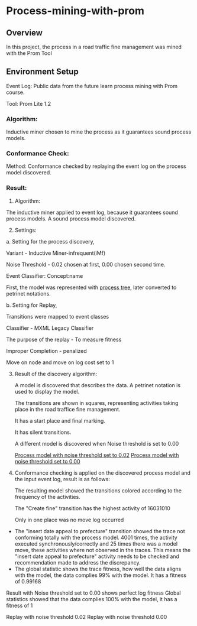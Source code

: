 # Process-mining-with-prom

## Overview

In this project, the process in a road traffic fine management was mined with the Prom Tool

## Environment Setup
Event Log: Public data from the future learn process mining with Prom course.

Tool: Prom Lite 1.2

### Algorithm:
Inductive miner chosen to mine the process as it guarantees sound process models. 

### Conformance Check:
Method: Conformance checked by replaying the event log on the process model discovered.

### Result:
1. Algorithm: 

The inductive miner applied to event log, because it guarantees sound process models. A sound process model discovered.

2. Settings: 

a. Setting for the process discovery, 

   Variant - Inductive Miner-infrequent(iMf)
    
   Noise Threshold - 0.02 chosen at first, 0.00 chosen second time.
    
   Event Classifier: Concept:name
    
   First, the model was represented with [process tree](https://github.com/Folasade/process-mining-with-prom/blob/master/images/process-tree.jpg), later converted to petrinet notations.

b. Setting for Replay,

   Transitions were mapped to event classes
    
   Classifier - MXML Legacy Classifier
    
   The purpose of the replay - To measure fitness
    
   Improper Completion - penalized
    
   Move on node and move on log cost set to 1

3. Result of the discovery algorithm: 
    
   A model is discovered that describes the data. A petrinet notation is used to display the model. 
    
   The transitions are shown in squares, representing activities taking place in the road traffice fine management. 
    
   It has a start place and final marking. 
    
   It has silent transitions.
    
   A different model is discovered when Noise threshold is set to 0.00

    [Process model with noise threshold set to 0.02](https://github.com/Folasade/process-mining-with-prom/blob/master/images/pmodel-noisethreshold0.02.jpg)
    [Process model with noise threshold set to 0.00](https://github.com/Folasade/process-mining-with-prom/blob/master/images/pmodel-noisethreshold0.00.jpg)
    
4. Conformance checking is applied on the discovered process model and the input event log, result is as follows:

    The resulting model showed the transitions colored according to the frequency of the activities. 

    The "Create fine" transition has the highest activity of 16031010

    Only in one place was no move log occurred
* The "insert date appeal to prefecture" transition showed the trace not conforming totally with the process model. 4001 times, the activity executed synchronously/correctly and 25 times there was a model move, these activities where not observed in the traces. This means the "insert date appeal to prefecture" activity needs to be checked and recommendation made to address the discrepancy.
* The global statistic shows the trace fitness, how well the data aligns with the model, the data complies 99% with the model. It has a fitness of 0.99168 

Result with Noise threshold set to 0.00 shows perfect log fitness
Global statistics showed that the data complies 100% with the model, it has a fitness of 1

Replay with noise threshold 0.02
Replay with noise threshold 0.00
